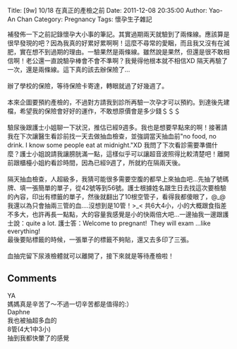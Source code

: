 Title: [9w] 10/18 在真正的產檢之前
Date: 2011-12-08 20:35:00
Author: Yao-An Chan
Category: Pregnancy
Tags: 懷孕生子雜記


<div class='post'>
補發佈一下之前記錄懷孕大小事的筆記。其實過期兩天就驗到了兩條線。應該算是很早發現的吧？因為我真的好累好累啊啊！這麼不尋常的愛睏，而且我又沒有在減肥，實在想不到過期的理由。一驗果然是兩條線。雖然說是果然，但還是很不敢相信啊！老公還一直說驗孕棒會不會不準啊？我覺得他根本就不相信XD 隔天再驗了一次，還是兩條線。這下真的該去辦保險了...<br /><br />辦了學校的保險，等待保險卡寄達，轉眼就過了好幾週了。<br /><br />本來企圖要預約產檢的，不過對方請我到診所再驗一次孕才可以預約。到達後先建檔，希望我的保險會好好的運作，不敢想原價會是多少錢＄＄＄<br /><br />驗尿後跟護士小姐聊一下狀況，推估已經9週多。我也是想要早點來的啊！接著請我在下次讓醫生看診前找一天去做抽血檢查，並強調當天抽血前"no food, no drink. I know some people eat at midnight."XD 我問了下次看診需要準備什麼？護士小姐說請我讓膀胱滿一點，這樣似乎可以讓超音波照得比較清楚吧！離開前跟櫃檯小姐約看診時間，因為已經9週了，所就約在隔兩天後。<br /><br />隔天抽血檢查，人超級多，我猜可能很多需要空腹的都早上來抽血吧...先抽了號碼牌、填一張簡單的單子，從42號等到56號。護士根據姓名跟生日去找這次要檢驗的內容，印出有標籤的單子，然後就翻出了10根空管子，看得我都傻眼了，@_@ 我還以為只會抽兩三管的血....沒想到是10管！&gt;_&lt; 共6大4小，小的大概跟食指差不多大，也許再長一點點，大的容量我感覺是小的快兩倍大吧...一邊抽我一邊跟護士說：quite a lot. 護士答：Welcome to pregnant! &nbsp;They will exam ...like everything!<br />最後要貼標籤的時候，一張單子的標籤不夠貼，還又去多印了三張。<br /><br />血抽完留下尿液檢體就可以離開了，接下來就是等待產檢啦！</div>
<h2>Comments</h2>
<div class='comments'>
<div class='comment'>
<div class='author'>YA</div>
<div class='content'>
媽媽真是辛苦了～不過一切辛苦都是值得的:）</div>
</div>
<div class='comment'>
<div class='author'>Daphne</div>
<div class='content'>
我也被抽超多血的<br />8管(4大1中3小)<br />抽到我都快暈了的感覺</div>
</div>
</div>
